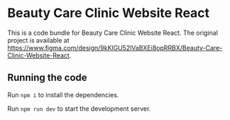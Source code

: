 
  # Beauty Care Clinic Website React

  This is a code bundle for Beauty Care Clinic Website React. The original project is available at https://www.figma.com/design/9kKlGU52lVaBXEi8opRRBX/Beauty-Care-Clinic-Website-React.

  ## Running the code

  Run `npm i` to install the dependencies.

  Run `npm run dev` to start the development server.
  